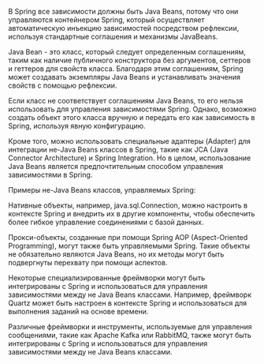 В Spring все зависимости должны быть Java Beans, потому что они управляются контейнером Spring, который осуществляет автоматическую инъекцию зависимостей посредством рефлексии, используя стандартные соглашения и механизмы JavaBeans.

Java Bean - это класс, который следует определенным соглашениям, таким как наличие публичного конструктора без аргументов, сеттеров и геттеров для свойств класса. Благодаря этим соглашениям, Spring может создавать экземпляры Java Beans и устанавливать значения свойств с помощью рефлексии.

Если класс не соответствует соглашениям Java Beans, то его нельзя использовать для управления зависимостями Spring. Однако, возможно создать объект этого класса вручную и передать его как зависимость в Spring, используя явную конфигурацию.

Кроме того, можно использовать специальные адаптеры (Adapter) для интеграции не-Java Beans классов в Spring, такие как JCA (Java Connector Architecture) и Spring Integration. Но в целом, использование Java Beans является предпочтительным способом управления зависимостями в Spring.

Примеры не-Java Beans классов, управляемых Spring:

Нативные объекты, например, java.sql.Connection, можно настроить в контексте Spring и внедрить их в другие компоненты, чтобы обеспечить более гибкое управление соединениями с базой данных.

Прокси-объекты, созданные при помощи Spring AOP (Aspect-Oriented Programming), могут также быть управляемыми Spring. Такие объекты не обязательно являются Java Beans, но их методы могут быть подвергнуты перехвату при помощи аспектов.

Некоторые специализированные фреймворки могут быть интегрированы с Spring и использоваться для управления зависимостями между не Java Beans классами. Например, фреймворк Quartz может быть настроен в контексте Spring и использоваться для выполнения заданий на основе времени.

Различные фреймворки и инструменты, используемые для управления сообщениями, такие как Apache Kafka или RabbitMQ, также могут быть интегрированы с Spring и использоваться для управления зависимостями между не Java Beans классами.